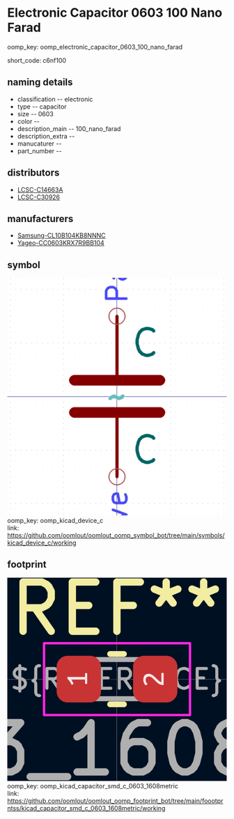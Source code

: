 # Electronic Capacitor 0603 100 Nano Farad
oomp_key: oomp_electronic_capacitor_0603_100_nano_farad  

short_code: c6nf100
## naming details
* classification -- electronic
* type -- capacitor
* size -- 0603
* color -- 
* description_main -- 100_nano_farad
* description_extra -- 
* manucaturer -- 
* part_number -- 

## distributors
* [LCSC-C14663A](https://lcsc.com/product-detail/C14663A.html)  
* [LCSC-C30926](https://lcsc.com/product-detail/C30926.html)  

## manufacturers
* [Samsung-CL10B104KB8NNNC](https://product.samsungsem.com/mlcc/CL10B104KB8NNNC)  
* [Yageo-CC0603KRX7R9BB104](https://www.yageo.com/en/Chart/Download/pdf/CC0603KRX7R9BB104)  

## symbol

![](symbol/0/working/working_600.png)  
oomp_key: oomp_kicad_device_c  
link: https://github.com/oomlout/oomlout_oomp_symbol_bot/tree/main/symbols/kicad_device_c/working  

## footprint

![](footprint/0/working/working_600.png)  
oomp_key: oomp_kicad_capacitor_smd_c_0603_1608metric  
link: https://github.com/oomlout/oomlout_oomp_footprint_bot/tree/main/foootprntss/kicad_capacitor_smd_c_0603_1608metric/working  
